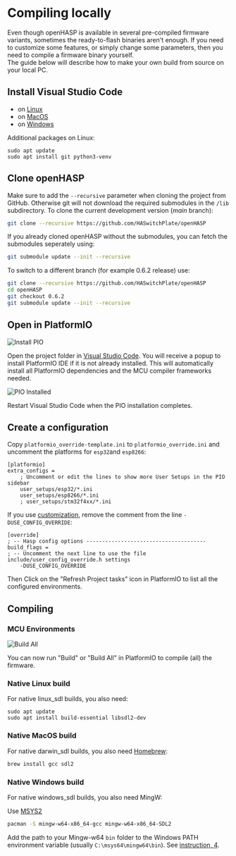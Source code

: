 # Compiling locally

Even though openHASP is available in several pre-compiled firmware variants, sometimes the ready-to-flash binaries aren't enough.
If you need to customize some features, or simply change some parameters, then you need to compile a firmware binary yourself.  
The guide below will describe how to make your own build from source on your local PC.  

## Install Visual Studio Code

- on [Linux](https://code.visualstudio.com/docs/setup/linux)
- on [MacOS](https://code.visualstudio.com/docs/setup/mac)
- on [Windows](https://code.visualstudio.com/docs/setup/windows)

Additional packages on Linux:
```
sudo apt update
sudo apt install git python3-venv
```

## Clone openHASP

Make sure to add the `--recursive` parameter when cloning the project from GitHub. Otherwise git will not download the required submodules in the `/lib` subdirectory. To clone the current development version (_main_ branch):

```bash
git clone --recursive https://github.com/HASwitchPlate/openHASP
```

If you already cloned openHASP without the submodules, you can fetch the submodules seperately using:

```bash
git submodule update --init --recursive
```

To switch to a different branch (for example 0.6.2 release) use:

```bash
git clone --recursive https://github.com/HASwitchPlate/openHASP
cd openHASP
git checkout 0.6.2
git submodule update --init --recursive
```

## Open in PlatformIO

![Install PIO](../assets/images/compiling/install_pio.png)

Open the project folder in [Visual Studio Code](https://code.visualstudio.com).
You will receive a popup to install PlatformIO IDE if it is not already installed.
This will automatically install all PlatformIO dependencies and the MCU compiler frameworks needed.

![PIO Installed](../assets/images/compiling/pio_installed.png)

Restart Visual Studio Code when the PIO installation completes.

## Create a configuration

Copy `platformio_override-template.ini` to `platformio_override.ini` and uncomment the platforms for `esp32`and `esp8266`:

```
[platformio]
extra_configs =
	; Uncomment or edit the lines to show more User Setups in the PIO sidebar
    user_setups/esp32/*.ini
    user_setups/esp8266/*.ini
    ; user_setups/stm32f4xx/*.ini
```

If you use [customization](customize.md), remove the comment from the line `-DUSE_CONFIG_OVERRIDE`:

```text
[override]
; -- Hasp config options --------------------------------------
build_flags =
; -- Uncomment the next line to use the file include/user_config_override.h settings
    -DUSE_CONFIG_OVERRIDE
```

Then Click on the "Refresh Project tasks" icon in PlatformIO to list all the configured environments.


## Compiling

### MCU Environments

![Build All](../assets/images/compiling/build_all.png)

You can now run "Build" or "Build All" in PlatformIO to compile (all) the firmware.

### Native Linux build

For native linux_sdl builds, you also need:
```
sudo apt update
sudo apt install build-essential libsdl2-dev
```


### Native MacOS build

For native darwin_sdl builds, you also need [Homebrew](https://brew.sh):

```sh
brew install gcc sdl2
```


### Native Windows build

For native windows_sdl builds, you also need MingW:

Use [MSYS2](https://www.msys2.org/)

```sh
pacman -S mingw-w64-x86_64-gcc mingw-w64-x86_64-SDL2
```

Add the path to your Mingw-w64 `bin` folder to the Windows PATH environment
variable (usually `C:\msys64\mingw64\bin`). See [instruction, 4](https://code.visualstudio.com/docs/cpp/config-mingw#_prerequisites).

<!--
## Development
-->

